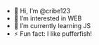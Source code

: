 - 👋 Hi, I’m @cribe123
- 👀 I’m interested in WEB
- 🌱 I’m currently learning JS
- ⚡ Fun fact: I like pufferfish!
